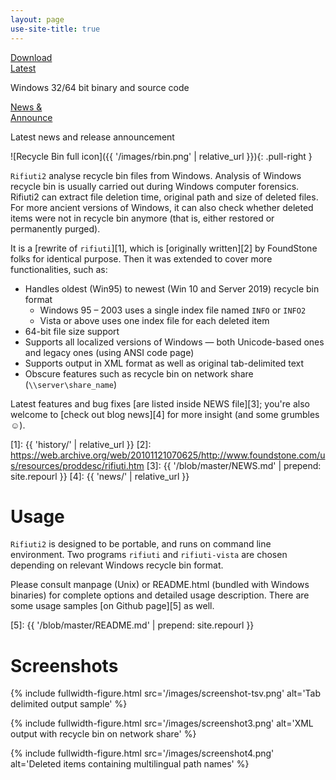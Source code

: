 ```yaml
---
layout: page
use-site-title: true
---
```


<div class="jumbotron row">
<div class="col-xs-6 text-center">
  <a class="btn btn-primary btn-lg btn-download center-block" href="{{ '/releases/latest' | prepend: site.repourl }}" role="button">
    <div class="text-center">Download<br>Latest</div>
    <i class="fa-3x fa-inverse fas fa-download"></i>
  </a>
  <p>Windows 32/64 bit binary and source code</p>
</div>
<div class="col-xs-6 text-center">
  <a class="btn btn-primary btn-lg btn-download center-block" href="{{ 'news/' | relative_url }}" role="button">
    <div class="text-center">News &amp;<br>Announce</div>
    <i class="fa-3x fa-inverse fas fa-book-reader"></i>
  </a>
  <p>Latest news and release announcement</p>
</div>
</div>

![Recycle Bin full icon]({{ '/images/rbin.png' | relative_url }}){: .pull-right }

`Rifiuti2` analyse recycle bin files from Windows. Analysis of
Windows recycle bin is usually carried out during Windows computer
forensics. Rifiuti2 can extract file deletion time, original
path and size of deleted files. For more ancient versions of Windows,
it can also check whether deleted items were not in recycle bin anymore
(that is, either restored or permanently purged).

It is a [rewrite of `rifiuti`][1], which is [originally written][2]
by FoundStone folks for identical purpose. Then it was extended to
cover more functionalities, such as:

* Handles oldest (Win95) to newest (Win 10 and Server 2019) recycle bin format
  * Windows 95 &ndash; 2003 uses a single index file named `INFO` or `INFO2`
  * Vista or above uses one index file for each deleted item
* 64-bit file size support
* Supports all localized versions of Windows &mdash; both Unicode-based
  ones and legacy ones (using ANSI code page)
* Supports output in XML format as well as original tab-delimited text
* Obscure features such as recycle bin on network share
  (`\\server\share_name`)

Latest features and bug fixes [are listed inside NEWS file][3]; you're
also welcome to [check out blog news][4] for more insight
(and some grumbles &#x263A;).

[1]: {{ 'history/' | relative_url }}
[2]: https://web.archive.org/web/20101121070625/http://www.foundstone.com/us/resources/proddesc/rifiuti.htm
[3]: {{ '/blob/master/NEWS.md' | prepend: site.repourl }}
[4]: {{ 'news/' | relative_url }}

# Usage

`Rifiuti2` is designed to be portable, and runs on command line environment.
Two programs `rifiuti` and `rifiuti-vista` are chosen depending on relevant
Windows recycle bin format.

Please consult manpage (Unix) or README.html (bundled with Windows binaries)
for complete options and detailed usage description. There are some
usage samples [on Github page][5] as well.

[5]: {{ '/blob/master/README.md' | prepend: site.repourl }}

# Screenshots

{% include fullwidth-figure.html src='/images/screenshot-tsv.png'
  alt='Tab delimited output sample' %}

{% include fullwidth-figure.html src='/images/screenshot3.png'
  alt='XML output with recycle bin on network share' %}

{% include fullwidth-figure.html src='/images/screenshot4.png'
  alt='Deleted items containing multilingual path names' %}
